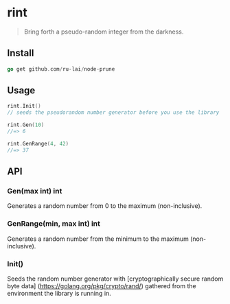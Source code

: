 # rint
 > Bring forth a pseudo-random integer from the darkness.

## Install
 ```go
go get github.com/ru-lai/node-prune
```

## Usage
```go
rint.Init()
// seeds the pseudorandom number generator before you use the library

rint.Gen(10)
//=> 6

rint.GenRange(4, 42)
//=> 37
```
## API

### Gen(max int) int
Generates a random number from 0 to the maximum (non-inclusive).

### GenRange(min, max int) int
Generates a random number from the minimum to the maximum (non-inclusive).

### Init()
Seeds the random number generator with [cryptographically secure random byte data] (https://golang.org/pkg/crypto/rand/) gathered from the environment the library is running in. 

